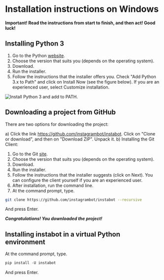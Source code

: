 # Installation instructions on Windows

**Important! Read the instructions from start to finish, and then act! Good luck!**

## Installing Python 3

1. Go to the Python [website](https://www.python.org/downloads/).
2. Choose the version that suits you (depends on the operating system).
3. Download.
4. Run the installer.
5. Follow the instructions that the installer offers you. Check "Add Python 3.x to Path" and click on Install Now (see the figure below). If you are an experienced user, select Customize installation.

![Install Python 3 and add to PATH](../img/install_python_on_Windows.PNG "Install Python 3 and add to PATH").

## Downloading a project from GitHub

There are two options for downloading the project:

a) Click the link https://github.com/instagrambot/instabot. Click on "Clone or download", and then on "Download ZIP". Unpack it.
b) Installing the Git Client:
1. Go to the Git [site](https://git-scm.com/downloads).
2. Choose the version that suits you (depends on the operating system).
3. Download.
4. Run the installer.
5. Follow the instructions that the installer suggests (click on Next). You can configure the client yourself if you are an experienced user.
6. After installation, run the command line.
7. At the command prompt, type.

``` bash
git clone https://github.com/instagrambot/instabot --recursive
```
And press Enter.

***Congratulations! You downloaded the project!***

## Installing instabot in a virtual Python environment

At the command prompt, type.

``` python
pip install -U instabot
```
And press Enter.
